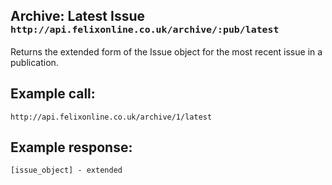 <div class="page-header">
    <h2>Archive: Latest Issue <small><code>http://api.felixonline.co.uk/archive/:pub/latest</code></small></h2>
</div>

Returns the extended form of the Issue object for the most recent issue in a publication.

## Example call:
`http://api.felixonline.co.uk/archive/1/latest`

## Example response:
    [issue_object] - extended

